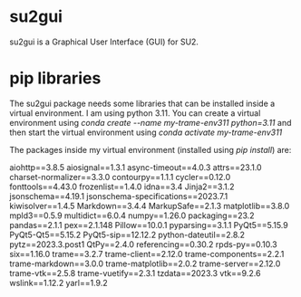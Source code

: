 # su2gui
su2gui is a Graphical User Interface (GUI) for SU2.

# pip libraries

The su2gui package needs some libraries that can be installed inside a virtual environment. I am using python 3.11. You can create a virtual environment using 
*conda create --name my-trame-env311 python=3.11* 
and then start the virtual environment using 
*conda activate my-trame-env311*

The packages inside my virtual environment (installed using *pip install*) are:

aiohttp==3.8.5
aiosignal==1.3.1
async-timeout==4.0.3
attrs==23.1.0
charset-normalizer==3.3.0
contourpy==1.1.1
cycler==0.12.0
fonttools==4.43.0
frozenlist==1.4.0
idna==3.4
Jinja2==3.1.2
jsonschema==4.19.1
jsonschema-specifications==2023.7.1
kiwisolver==1.4.5
Markdown==3.4.4
MarkupSafe==2.1.3
matplotlib==3.8.0
mpld3==0.5.9
multidict==6.0.4
numpy==1.26.0
packaging==23.2
pandas==2.1.1
pex==2.1.148
Pillow==10.0.1
pyparsing==3.1.1
PyQt5==5.15.9
PyQt5-Qt5==5.15.2
PyQt5-sip==12.12.2
python-dateutil==2.8.2
pytz==2023.3.post1
QtPy==2.4.0
referencing==0.30.2
rpds-py==0.10.3
six==1.16.0
trame==3.2.7
trame-client==2.12.0
trame-components==2.2.1
trame-markdown==3.0.0
trame-matplotlib==2.0.2
trame-server==2.12.0
trame-vtk==2.5.8
trame-vuetify==2.3.1
tzdata==2023.3
vtk==9.2.6
wslink==1.12.2
yarl==1.9.2
